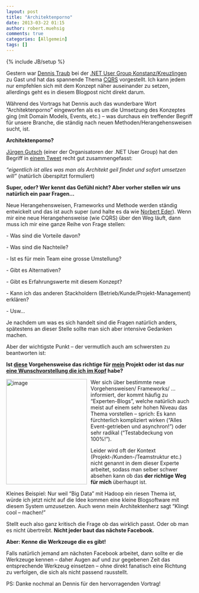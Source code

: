 ```yaml
---
layout: post
title: "Architektenporno"
date: 2013-03-22 01:15
author: robert.muehsig
comments: true
categories: [Allgemein]
tags: []
---
```

{% include JB/setup %}
<p>Gestern war <a href="https://twitter.com/DTraub">Dennis Traub</a> bei der <a href="http://www.dotnetkk.de/de/Start/page39363.htm">.NET User Group Konstanz/Kreuzlingen</a> zu Gast und hat das spannende Thema <a href="http://en.wikipedia.org/wiki/Command%E2%80%93query_separation">CQRS</a> vorgestellt. Ich kann jedem nur empfehlen sich mit dem Konzept näher auseinander zu setzen, allerdings geht es in diesem Blogpost nicht direkt darum.</p> <p>Während des Vortrags hat Dennis auch das wunderbare Wort “Architektenporno” eingeworfen als es um die Umsetzung des Konzeptes ging (mit Domain Models, Events, etc.) – was durchaus ein treffender Begriff für unsere Branche, die ständig nach neuen Methoden/Herangehensweisen sucht, ist.</p> <p><strong>Architektenporno?</strong></p> <p><a href="https://twitter.com/sharpcms">Jürgen Gutsch</a> (einer der Organisatoren der .NET User Group) hat den Begriff in <a href="https://twitter.com/sharpcms/status/314667981156270080">einem Tweet</a> recht gut zusammengefasst:</p> <p><em>“eigentlich ist alles was man als Architekt geil findet und sofort umsetzen will”</em> (natürlich überspitzt formuliert)</p> <p><strong>Super, oder? Wer kennt das Gefühl nicht? Aber vorher stellen wir uns natürlich ein paar Fragen…</strong></p> <p>Neue Herangehensweisen, Frameworks und Methode werden ständig entwickelt und das ist auch super (und halte es da wie <a href="http://devtyr.norberteder.com/post/Gefahrliche-Experten-Tipps.aspx">Norbert Eder</a>). Wenn mir eine neue Herangehensweise (wie CQRS) über den Weg läuft, dann muss ich mir eine ganze Reihe von Frage stellen:</p> <p>- Was sind die Vorteile davon?</p> <p>- Was sind die Nachteile?</p> <p>- Ist es für mein Team eine grosse Umstellung?</p> <p>- Gibt es Alternativen?</p> <p>- Gibt es Erfahrungswerte mit diesem Konzept?</p> <p>- Kann ich das anderen Stackholdern (Betrieb/Kunde/Projekt-Management) erklären? </p> <p>- Usw…</p> <p>Je nachdem um was es sich handelt sind die Fragen natürlich anders, spätestens an dieser Stelle sollte man sich aber intensive Gedanken machen. </p> <p>Aber der wichtigste Punkt – der vermutlich auch am schwersten zu beantworten ist:</p> <p><strong>Ist <u>diese</u> Vorgehensweise das richtige für <u>mein</u> Projekt oder ist das nur <u>eine Wunschvorstellung die ich im Kopf</u> habe?</strong></p> <p><a href="{{BASE_PATH}}/assets/wp-images/image1793.png"><img title="image" style="border-top: 0px; border-right: 0px; border-bottom: 0px; margin: 0px 10px 0px 0px; border-left: 0px; display: inline" border="0" alt="image" align="left" src="{{BASE_PATH}}/assets/wp-images/image_thumb947.png" width="218" height="284"></a> </p> <p>Wer sich über bestimmte neue Vorgehensweisen/ Frameworks/ … informiert, der kommt häufig zu “Experten-Blogs”, welche natürlich auch meist auf einem sehr hohen Niveau das Thema vorstellen – sprich: Es kann fürchterlich kompliziert wirken (“Alles Event-getrieben und asynchron!”) oder sehr radikal (“Testabdeckung von 100%!”). </p> <p>Leider wird oft der Kontext (Projekt-/Kunden-/Teamstruktur etc.) nicht genannt in dem dieser Experte arbeitet, sodass man selber schwer absehen kann ob das <strong>der richtige Weg für mich </strong>überhaupt ist. </p> <p>Kleines Beispiel: Nur weil “Big Data” mit Hadoop ein riesen Thema ist, würde ich jetzt nicht auf die Idee kommen eine kleine Blogsoftware mit diesem System umzusetzen. Auch wenn mein Architektenherz sagt “Klingt cool – machen!”</p> <p>Stellt euch also ganz kritisch die Frage ob das wirklich passt. Oder ob man es nicht übertreibt. <strong>Nicht jeder baut das nächste Facebook. </strong></p> <p><strong>Aber: Kenne die Werkzeuge die es gibt!</strong></p> <p>Falls natürlich jemand am nächsten Facebook arbeitet, dann sollte er die Werkzeuge kennen – daher Augen auf und zur gegebenen Zeit das entsprechende Werkzeug einsetzen – ohne direkt fanatisch eine Richtung zu verfolgen, die sich als nicht passend rausstellt.</p> <p>PS: Danke nochmal an Dennis für den hervorragenden Vortrag! </p>
